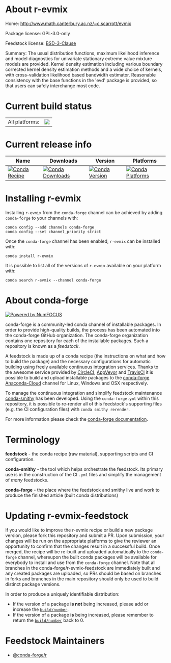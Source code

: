 About r-evmix
=============

Home: http://www.math.canterbury.ac.nz/~c.scarrott/evmix

Package license: GPL-3.0-only

Feedstock license: [BSD-3-Clause](https://github.com/conda-forge/r-evmix-feedstock/blob/master/LICENSE.txt)

Summary: The usual distribution functions, maximum likelihood inference and model diagnostics for univariate stationary extreme value mixture models are provided. Kernel density estimation including various boundary corrected kernel density estimation methods and a wide choice of kernels, with cross-validation likelihood based bandwidth estimator. Reasonable consistency with the base functions in the 'evd' package is provided, so that users can safely interchange most code.

Current build status
====================


<table><tr><td>All platforms:</td>
    <td>
      <a href="https://dev.azure.com/conda-forge/feedstock-builds/_build/latest?definitionId=2513&branchName=master">
        <img src="https://dev.azure.com/conda-forge/feedstock-builds/_apis/build/status/r-evmix-feedstock?branchName=master">
      </a>
    </td>
  </tr>
</table>

Current release info
====================

| Name | Downloads | Version | Platforms |
| --- | --- | --- | --- |
| [![Conda Recipe](https://img.shields.io/badge/recipe-r--evmix-green.svg)](https://anaconda.org/conda-forge/r-evmix) | [![Conda Downloads](https://img.shields.io/conda/dn/conda-forge/r-evmix.svg)](https://anaconda.org/conda-forge/r-evmix) | [![Conda Version](https://img.shields.io/conda/vn/conda-forge/r-evmix.svg)](https://anaconda.org/conda-forge/r-evmix) | [![Conda Platforms](https://img.shields.io/conda/pn/conda-forge/r-evmix.svg)](https://anaconda.org/conda-forge/r-evmix) |

Installing r-evmix
==================

Installing `r-evmix` from the `conda-forge` channel can be achieved by adding `conda-forge` to your channels with:

```
conda config --add channels conda-forge
conda config --set channel_priority strict
```

Once the `conda-forge` channel has been enabled, `r-evmix` can be installed with:

```
conda install r-evmix
```

It is possible to list all of the versions of `r-evmix` available on your platform with:

```
conda search r-evmix --channel conda-forge
```


About conda-forge
=================

[![Powered by NumFOCUS](https://img.shields.io/badge/powered%20by-NumFOCUS-orange.svg?style=flat&colorA=E1523D&colorB=007D8A)](http://numfocus.org)

conda-forge is a community-led conda channel of installable packages.
In order to provide high-quality builds, the process has been automated into the
conda-forge GitHub organization. The conda-forge organization contains one repository
for each of the installable packages. Such a repository is known as a *feedstock*.

A feedstock is made up of a conda recipe (the instructions on what and how to build
the package) and the necessary configurations for automatic building using freely
available continuous integration services. Thanks to the awesome service provided by
[CircleCI](https://circleci.com/), [AppVeyor](https://www.appveyor.com/)
and [TravisCI](https://travis-ci.com/) it is possible to build and upload installable
packages to the [conda-forge](https://anaconda.org/conda-forge)
[Anaconda-Cloud](https://anaconda.org/) channel for Linux, Windows and OSX respectively.

To manage the continuous integration and simplify feedstock maintenance
[conda-smithy](https://github.com/conda-forge/conda-smithy) has been developed.
Using the ``conda-forge.yml`` within this repository, it is possible to re-render all of
this feedstock's supporting files (e.g. the CI configuration files) with ``conda smithy rerender``.

For more information please check the [conda-forge documentation](https://conda-forge.org/docs/).

Terminology
===========

**feedstock** - the conda recipe (raw material), supporting scripts and CI configuration.

**conda-smithy** - the tool which helps orchestrate the feedstock.
                   Its primary use is in the construction of the CI ``.yml`` files
                   and simplify the management of *many* feedstocks.

**conda-forge** - the place where the feedstock and smithy live and work to
                  produce the finished article (built conda distributions)


Updating r-evmix-feedstock
==========================

If you would like to improve the r-evmix recipe or build a new
package version, please fork this repository and submit a PR. Upon submission,
your changes will be run on the appropriate platforms to give the reviewer an
opportunity to confirm that the changes result in a successful build. Once
merged, the recipe will be re-built and uploaded automatically to the
`conda-forge` channel, whereupon the built conda packages will be available for
everybody to install and use from the `conda-forge` channel.
Note that all branches in the conda-forge/r-evmix-feedstock are
immediately built and any created packages are uploaded, so PRs should be based
on branches in forks and branches in the main repository should only be used to
build distinct package versions.

In order to produce a uniquely identifiable distribution:
 * If the version of a package **is not** being increased, please add or increase
   the [``build/number``](https://docs.conda.io/projects/conda-build/en/latest/resources/define-metadata.html#build-number-and-string).
 * If the version of a package **is** being increased, please remember to return
   the [``build/number``](https://docs.conda.io/projects/conda-build/en/latest/resources/define-metadata.html#build-number-and-string)
   back to 0.

Feedstock Maintainers
=====================

* [@conda-forge/r](https://github.com/conda-forge/r/)

